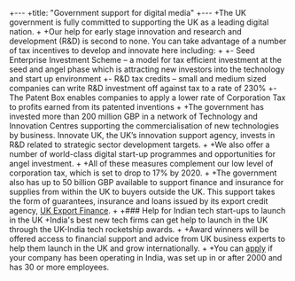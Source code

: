 +---
+title: "Government support for digital media"
+---
+The UK government is fully committed to supporting the UK as a leading digital nation. 
+
+Our help for early stage innovation and research and development (R&D) is second to none. You can take advantage of a number of tax incentives to develop and innovate here including:
+ 
+- Seed Enterprise Investment Scheme – a model for tax efficient investment at the seed and angel phase which is attracting new investors into the technology and start up environment
+- R&D tax credits – small and medium sized companies can write R&D investment off against tax to a rate of 230%
+- The Patent Box enables companies to apply a lower rate of Corporation Tax to profits earned from its patented inventions
+
+The government has invested more than 200 million GBP in a network of Technology and Innovation Centres supporting the commercialisation of new technologies by business. Innovate UK, the UK’s innovation support agency, invests in R&D related to strategic sector development targets.
+
+We also offer a number of world-class digital start-up programmes and opportunities for angel investment. 
+
+All of these measures complement our low level of corporation tax, which is set to drop to 17% by 2020.
+
+The government also has up to 50 billion GBP available to support finance and insurance for supplies from within the UK to buyers outside the UK. This support takes the form of guarantees, insurance and loans issued by its export credit agency, [UK Export Finance](https://www.gov.uk/government/organisations/uk-export-finance).
+
+### Help for Indian tech start-ups to launch in the UK
+India's best new tech firms can get help to launch in the UK through the UK-India tech rocketship awards.
+
+Award winners will be offered access to financial support and advice from UK business experts to help them launch in the UK and grow internationally.
+
+You can [apply](https://www.events.trade.gov.uk/tech-rocketship-awards-2017) if your company has been operating in India, was set up in or after 2000 and has 30 or more employees.
